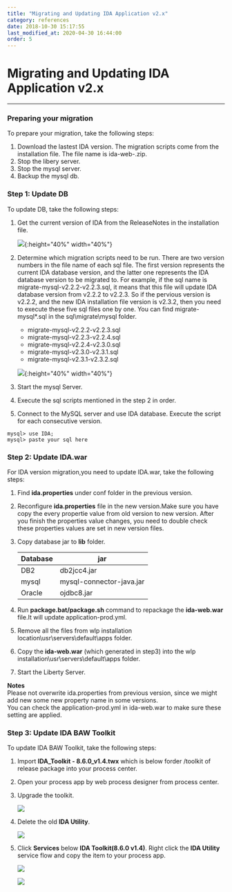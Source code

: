 ```yaml
---
title: "Migrating and Updating IDA Application v2.x"
category: references
date: 2018-10-30 15:17:55
last_modified_at: 2020-04-30 16:44:00
order: 5
---
```


# Migrating and Updating IDA Application v2.x
***
### Preparing your migration

To prepare your migration, take the following steps:  

1. Download the lastest IDA version. The migration scripts come from the installation file. The file name is ida-web-<version>.zip.
2. Stop the libery server.  
3. Stop the mysql server.  
4. Backup the mysql db.    

### Step 1: Update DB

To update DB, take the following steps:

1. Get the current version of IDA from the ReleaseNotes in the installation file.
   
   ![][ida_version]{:height="40%" width="40%"}   

2. Determine which migration scripts need to be run. There are two version numbers in the file name of each sql file. The first version represents the current IDA database version, and the latter one represents the IDA database version to be migrated to.
For example, if the sql name is migrate-mysql-v2.2.2-v2.2.3.sql, it means that this file will update IDA database version from v2.2.2 to v2.2.3. 
So if the pervious version is v2.2.2, and the new IDA installation file version is v2.3.2, then you need to execute these five sql files one by one. You can find migrate-mysql*.sql in the sql\migrate\mysql folder.
   
   * migrate-mysql-v2.2.2-v2.2.3.sql
   * migrate-mysql-v2.2.3-v2.2.4.sql
   * migrate-mysql-v2.2.4-v2.3.0.sql
   * migrate-mysql-v2.3.0-v2.3.1.sql
   * migrate-mysql-v2.3.1-v2.3.2.sql
   
   ![][mysqlmigration]{:height="40%" width="40%"}   


1. Start the mysql Server.  
   
2. Execute the sql scripts mentioned in the step 2 in order.

3. Connect to the MySQL server and use IDA database. Execute the script for each consecutive version.
```
mysql> use IDA;
mysql> paste your sql here   
```

### Step 2: Update IDA.war   

For IDA version migration,you need to update IDA.war, take the following steps:

1. Find  **ida.properties** under conf folder in the previous version.
2. Reconfigure  **ida.properties** file in the new version.Make sure you have copy the every propertie value from old version to new version. After you finish the properties value changes, you need to double check these properties values are set in new version files.   
3. Copy database jar to **lib** folder.
    
     Database              | jar       
     ----------------------|-------------------
     DB2                   | db2jcc4.jar    
     mysql                 | mysql-connector-java.jar
     Oracle                | ojdbc8.jar
     
4. Run **package.bat/package.sh** command to repackage the **ida-web.war** file.It will update application-prod.yml.
5. Remove all the files from wlp installation location\usr\servers\default\apps folder.     
6. Copy the **ida-web.war** (which generated in step3) into the wlp installation\usr\servers\default\apps folder.    
7. Start the Liberty Server.  

 **Notes**     
 Please not overwrite ida.properties from previous version, since we might add new some new property name in some versions.  
 You can check the application-prod.yml in ida-web.war to make sure these setting are applied.
 
 
### Step 3: Update IDA BAW Toolkit    

To update IDA BAW Toolkit, take the following steps:

1. Import **IDA_Toolkit - 8.6.0_v1.4.twx** which is below forder /toolkit of release package into your process center.
2. Open your process app by web process designer from process center.  
3. Upgrade the toolkit.

   ![][toolkit-upgrade-1]

4. Delete the old **IDA Utility**.

   ![][toolkit-upgrade-2] 

5. Click **Services** below **IDA Toolkit(8.6.0 v1.4)**. Right click the **IDA Utility** service flow and copy the item to your process app.

   ![][toolkit-upgrade-3]

   ![][toolkit-upgrade-4]
   
[ida_version]: ../images/install/ida_version.png
[yamlmigration]: ../images/install/productionyaml.png
[mysqlmigration]: ../images/install/mysqlmigration.png
[teampermission]: ../images/install/teampermission.png
[teamproject]: ../images/install/teamproject.png
[sqlfolder]: ../images/references/sql-folder.png
[migration-sql]: ../images/references/migration-sql-example.png
[toolkit-upgrade-1]: ../images/references/IDAbpmToolkitUpgrade_1.png
[toolkit-upgrade-2]: ../images/references/IDAbpmToolkitUpgrade_2.png
[toolkit-upgrade-3]: ../images/references/IDAbpmToolkitUpgrade_3.png
[toolkit-upgrade-4]: ../images/install/ida_toolkit_copy_to_item.png